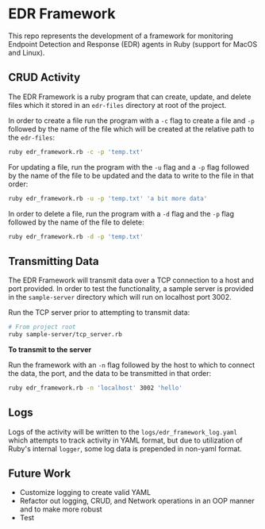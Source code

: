# EDR Framework

This repo represents the development of a framework for monitoring Endpoint Detection and Response (EDR) agents in Ruby (support for MacOS and Linux).

## CRUD Activity

The EDR Framework is a ruby program that can create, update, and delete files which it stored in an `edr-files` directory at root of the project.

In order to create a file run the program with a `-c` flag to create a file and `-p` followed by the name of the file which will be created at the relative path to the `edr-files`:

```sh
ruby edr_framework.rb -c -p 'temp.txt'
```

For updating a file, run the program with the `-u` flag and a `-p` flag followed by the name of the file to be updated and the data to write to the file in that order:

```sh
ruby edr_framework.rb -u -p 'temp.txt' 'a bit more data'
```

In order to delete a file, run the program with a `-d` flag and the `-p` flag followed by the name of the file to delete:

```sh
ruby edr_framework.rb -d -p 'temp.txt'
```

## Transmitting Data

The EDR Framework will transmit data over a TCP connection to a host and port provided. In order to test the functionality, a sample server is provided in the `sample-server` directory which will run on localhost port 3002.

Run the TCP server prior to attempting to transmit data:

```sh
# From project root
ruby sample-server/tcp_server.rb
```

__To transmit to the server__

Run the framework with an `-n` flag followed by the host to which to connect the data, the port, and the data to be transmitted in that order:

```sh
ruby edr_framework.rb -n 'localhost' 3002 'hello'
```

## Logs

Logs of the activity will be written to the `logs/edr_framework_log.yaml` which attempts to track activity in YAML format, but due to utilization of Ruby's internal `logger`, some log data is prepended in non-yaml format.

## Future Work

- Customize logging to create valid YAML
- Refactor out logging, CRUD, and Network operations in an OOP manner and to make more robust
- Test

